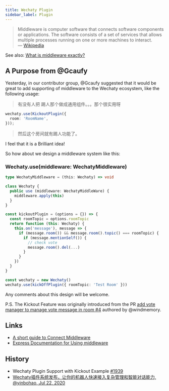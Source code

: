 ```yaml
---
title: Wechaty Plugin
sidebar_label: Plugin
---
```


> Middleware is computer software that connects software components or applications. The software consists of a set of services that allows multiple processes running on one or more machines to interact.  
> &mdash; [Wikipedia](https://en.wikipedia.org/wiki/Middleware)

See also: [What is middleware exactly?](https://stackoverflow.com/a/2904937/1123955)

## A Purpose from @Gcaufy

Yesterday, in our contributor group, @Gcaufy suggested that it would be great to add supporting of middleware to the Wechaty ecosystem, like the following usage:

> 有没有人把 踢人那个做成通用组件。。。那个很实用呀

```ts
wechaty.use(KickoutPlugin({
  room: 'RoomName',
}));
```

> 然后这个房间就有踢人功能了。

I feel that it is a Brilliant idea!

So how about we design a middleware system like this:

### Wechaty.use(middleware: WechatyMiddleware)

```ts
type WechatyMiddleware = (this: Wechaty) => void

class Wechaty {
  public use (middleware: WechatyMiddleWare) {
    middleware.apply(this)
  }
}

const kickoutPlugin = (options = {}) => {
  const roomTopic = options.roomTopic
  return function (this: Wechaty) {
    this.on('message'), message => {
      if (message.room()) && message.room().topic() === roomTopic) {
        if (message.mentionSelf()) {
          // check vote
          message.room().del(...)
        }
      }
    })
  }
}

const wechaty = new Wechaty()
wechaty.use(kickOffPlugin({ roomTopic: 'Test Room' }))
```

Any comments about this design will be welcome.

P.S. The Kickout Feature was originally introduced from the PR [add vote manager to manage vote message in room #4](https://github.com/wechaty/friday/pull/4) authored by @windmemory.

## Links

- [A short guide to Connect Middleware](https://stephensugden.com/middleware_guide/)
- [Express Documentation for Using middleware](https://expressjs.com/en/guide/using-middleware.html)

## History

- Wechaty Plugin Support with Kickout Example [#1939](https://github.com/wechaty/wechaty/issues/1939)
- [Wechaty插件系统发布，让你的机器人快速接入复杂管理和智能对话能力, @yinbohao, Jul 22, 2020](https://wechaty.js.org/2020/07/22/wechaty-plugin-milestone/)
